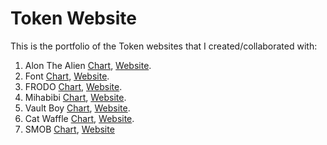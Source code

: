 # Token Website

This is the portfolio of the Token websites that I created/collaborated with:

1. Alon The Alien [Chart](https://dexscreener.com/solana/ANvvhmTshfyVMDNiXX58Lq6XG3xqq9ZbnbYoo6W1exAc), [Website](https://alonthealien.com/).
2. Font [Chart](https://dexscreener.com/solana/C4R8Z8TS8NyLCxaWxEkXghQFW8GDAuYwQuoDqMRAYWJM), [Website](http://wvwvvvvvvv.com/).
3. FRODO [Chart](https://dexscreener.com/solana/2xCGqSn86Y2Ziba7sR6Nd2G5HqaYtFfL5NhpvwsyKc9R), [Website](https://frodo.world/).
4. Mihabibi [Chart](https://dexscreener.com/solana/ERCD6qtvn4sWhmNBLyPXfoKghjFRM3gxAYKxNzcw9a5x), [Website](https://mihabibilady.com/).
5. Vault Boy [Chart](https://www.pump.fun/7rwHQ8qykg4AjP6Tv5Xo6HPUVdug2gA2LcK9y8wWHU22), [Website](http://thevaultboy.com/).
6. Cat Waffle [Chart](https://dexscreener.com/solana/NTH4L6xZfa9X2Pk1hnMhW1RiYQFQmL5tCEWaeG3ht8V), [Website](http://catwafhat.com/).
7. SMOB [Chart](https://dexscreener.com/solana/fh31jwcfrc7exmd4qwory3jkp8kt9hwrzjzeweckmpkx), [Website](https://smobsolana.com/en)

